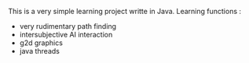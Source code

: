 This is a very simple learning project writte in Java.
Learning functions :
- very rudimentary path finding
- intersubjective AI interaction
- g2d graphics
- java threads

